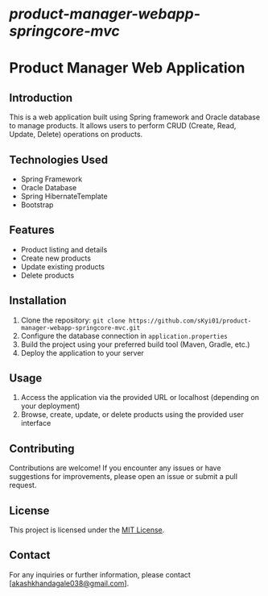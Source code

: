 # ***product-manager-webapp-springcore-mvc***

# Product Manager Web Application

## Introduction
This is a web application built using Spring framework and Oracle database to manage products. It allows users to perform CRUD (Create, Read, Update, Delete) operations on products.

## Technologies Used
- Spring Framework
- Oracle Database
- Spring HibernateTemplate
- Bootstrap

## Features
- Product listing and details
- Create new products
- Update existing products
- Delete products

## Installation
1. Clone the repository: `git clone https://github.com/sKyi01/product-manager-webapp-springcore-mvc.git`
2. Configure the database connection in `application.properties`
3. Build the project using your preferred build tool (Maven, Gradle, etc.)
4. Deploy the application to your server

## Usage
1. Access the application via the provided URL or localhost (depending on your deployment)
2. Browse, create, update, or delete products using the provided user interface

## Contributing
Contributions are welcome! If you encounter any issues or have suggestions for improvements, please open an issue or submit a pull request.

## License
This project is licensed under the [MIT License](LICENSE).

## Contact
For any inquiries or further information, please contact [akashkhandagale038@gmail.com].
